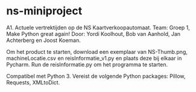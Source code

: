 # ns-miniproject
A1. Actuele vertrektijden op de NS Kaartverkoopautomaat.
Team: Groep 1, Make Python great again!
Door: Yordi Koolhout, Bob van Aanhold, Jan Achterberg en Joost Koeman.

Om het product te starten, download een exemplaar van NS-Thumb.png, machineLocatie.csv en reisInformatie_v1.py en plaats deze bij elkaar in Pycharm. Run de reisInformatie.py om het programma te starten.

Compatibel met Python 3.
Vereist de volgende Python packages: Pillow, Requests, XMLtoDict.
